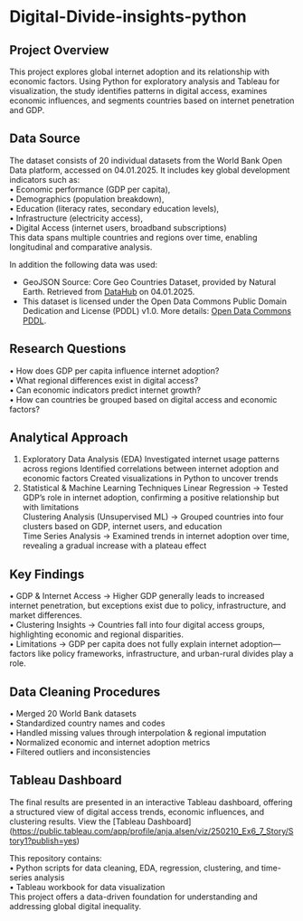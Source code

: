 # Digital-Divide-insights-python

## Project Overview
This project explores global internet adoption and its relationship with economic factors. Using Python for exploratory analysis and Tableau for visualization, the study identifies patterns in digital access, examines economic influences, and segments countries based on internet penetration and GDP.

## Data Source
The dataset consists of 20 individual datasets from the World Bank Open Data platform, accessed on 04.01.2025. It includes key global development indicators such as:  
• Economic performance (GDP per capita),  
• Demographics (population breakdown),  
• Education (literacy rates, secondary education levels),  
• Infrastructure (electricity access),  
• Digital Access (internet users, broadband subscriptions)  
This data spans multiple countries and regions over time, enabling longitudinal and comparative analysis.

In addition the following data was used: 
- GeoJSON Source: Core Geo Countries Dataset, provided by Natural Earth. Retrieved from [DataHub](https://datahub.io/core/geo-countries#data-files) on 04.01.2025.  
- This dataset is licensed under the Open Data Commons Public Domain Dedication and License (PDDL) v1.0. More details: [Open Data Commons PDDL](https://opendatacommons.org/licenses/pddl/1-0/).

## Research Questions
• How does GDP per capita influence internet adoption?  
• What regional differences exist in digital access?  
• Can economic indicators predict internet growth?  
• How can countries be grouped based on digital access and economic factors?

## Analytical Approach
1. Exploratory Data Analysis (EDA)
Investigated internet usage patterns across regions Identified correlations between internet adoption and economic factors Created visualizations in Python to uncover trends
2. Statistical & Machine Learning Techniques
Linear Regression → Tested GDP’s role in internet adoption, confirming a positive relationship but with limitations  
Clustering Analysis (Unsupervised ML) → Grouped countries into four clusters based on GDP, internet users, and education  
Time Series Analysis → Examined trends in internet adoption over time, revealing a gradual increase with a plateau effect

## Key Findings
• GDP & Internet Access → Higher GDP generally leads to increased internet penetration, but exceptions exist due to policy, infrastructure, and market differences.  
• Clustering Insights → Countries fall into four digital access groups, highlighting economic and regional disparities.    
• Limitations → GDP per capita does not fully explain internet adoption—factors like policy frameworks, infrastructure, and urban-rural divides play a role.

## Data Cleaning Procedures
• Merged 20 World Bank datasets  
• Standardized country names and codes  
• Handled missing values through interpolation & regional imputation  
• Normalized economic and internet adoption metrics  
• Filtered outliers and inconsistencies

## Tableau Dashboard
The final results are presented in an interactive Tableau dashboard, offering a structured view of digital access trends, economic influences, and clustering results. View the [Tableau Dashboard] (https://public.tableau.com/app/profile/anja.alsen/viz/250210_Ex6_7_Story/Story1?publish=yes)

This repository contains:  
	• Python scripts for data cleaning, EDA, regression, clustering, and time-series analysis  
	• Tableau workbook for data visualization  
This project offers a data-driven foundation for understanding and addressing global digital inequality.

